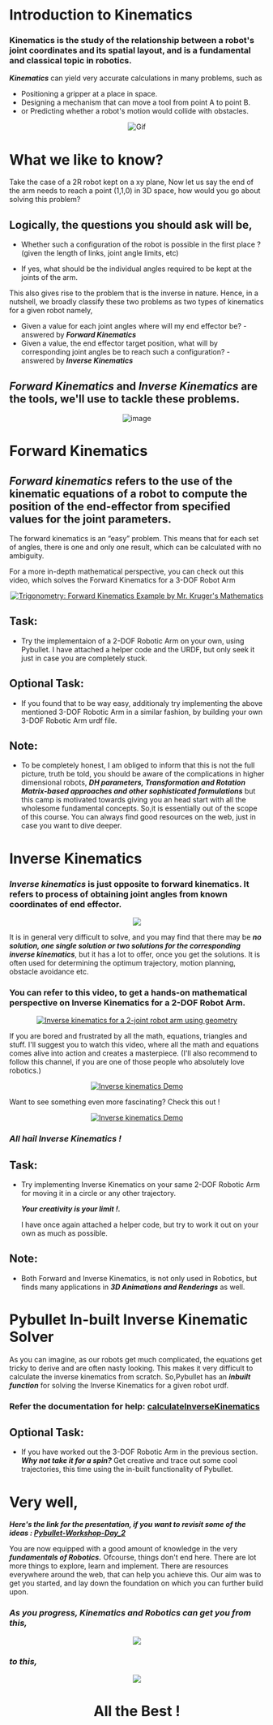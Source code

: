 # Introduction to Kinematics

### Kinematics is the study of the relationship between a robot's joint coordinates and its spatial layout, and is a fundamental and classical topic in robotics. 

***Kinematics*** can yield very accurate calculations in many problems, such as 
* Positioning a gripper at a place in space. 
* Designing a mechanism that can move a tool from point A to point B. 
* or Predicting whether a robot's motion would collide with obstacles.
<div align = "center">
  
  ![Gif](https://d2t1xqejof9utc.cloudfront.net/screenshots/pics/ecb2e695cc6aaa8f1de0fcc5030a6ae6/large.gif)
  
</div>  

# What we like to know?

Take the case of a 2R robot kept on a xy plane, Now let us say the end of the arm needs to reach a point (1,1,0) in 3D space, how would you go about solving this problem?

## Logically, the questions you should ask will be,

* Whether such a configuration of the robot is possible in the first place ?(given the length of links, joint angle limits, etc)

* If yes, what should be the individual angles required to be kept at the joints of the arm.

This also gives rise to the problem that is the inverse in nature. Hence, in a nutshell, we broadly classify these two problems as two types of kinematics for a given robot namely,

* Given a value for each joint angles where will my end effector be? - answered by ***Forward Kinematics***
* Given a value, the end effector target position, what will by corresponding joint angles be to reach such a configuration? - answered by ***Inverse Kinematics***
  
## *Forward Kinematics* and *Inverse Kinematics* are the tools, we'll use to tackle these problems.
<div align = "center">
  
  ![image](https://www.mathworks.com/discovery/inverse-kinematics/_jcr_content/mainParsys/image.adapt.full.medium.jpg/1623833848387.jpg)
  
</div>  

# Forward Kinematics

## ***Forward kinematics*** refers to the use of the kinematic equations of a robot to compute the position of the end-effector from specified values for the joint parameters.

The forward kinematics is an “easy” problem. This means that for each set of angles, there is one and only one result, which can be calculated with no ambiguity.

For a more in-depth mathematical perspective, you can check out this video, which solves the Forward Kinematics for a 3-DOF Robot Arm

<div align = "center">

  [![Trigonometry: Forward Kinematics Example by Mr. Kruger's Mathematics](https://img.youtube.com/vi/NRgNDlVtmz0/0.jpg)](https://www.youtube.com/watch?v=NRgNDlVtmz0)

</div>

## Task:

* Try the implementaion of a 2-DOF Robotic Arm on your own, using Pybullet. I have attached a helper code and the URDF, but only seek it just in case you are completely stuck.

## Optional Task:

* If you found that to be way easy, additionaly try implementing the above mentioned 3-DOF Robotic Arm in a similar fashion, by building your own 3-DOF Robotic Arm urdf file.

## Note:

* To be completely honest, I am obliged to inform that this is not the full picture, truth be told, you should be aware of the complications in higher dimensional robots, ***DH parameters, Transformation and Rotation Matrix-based approaches and other sophisticated formulations*** but this camp is motivated towards giving you an head start with all the wholesome fundamental concepts. So,it is essentially out of the scope of this course. You can always find good resources on the web, just in case you want to dive deeper.

# Inverse Kinematics

### ***Inverse kinematics*** is just opposite to forward kinematics. It refers to process of obtaining joint angles from known coordinates of end effector. 
<div align = "center">
  
  ![](https://gblobscdn.gitbook.com/assets%2F-M94B98WGo5doV6qgu8i%2F-MA1hvnJK_Pp1iSD8owY%2F-MA1xMW9CHZ1IkV1D99S%2FFK.gif?alt=media&token=97ffffa9-4b77-4e1e-9f2b-c1307b5cf78a)

</div>

It is in general very difficult to solve, and you may find that there may be ***no solution, one single solution or two solutions for the corresponding inverse kinematics***, but it has a lot to offer, once you get the solutions. It is often used for determining the optimum trajectory, motion planning, obstacle avoidance etc.

### You can refer to this video, to get a hands-on mathematical perspective on Inverse Kinematics for a 2-DOF Robot Arm.
<div align = "center">
  
   [![Inverse kinematics for a 2-joint robot arm using geometry](https://img.youtube.com/vi/IKOGwoJ2HLk/0.jpg)](https://www.youtube.com/watch?v=IKOGwoJ2HLk)

</div>
If you are bored and frustrated by all the math, equations, triangles and stuff. I'll suggest you to watch this video, where all the math and equations comes alive into action and creates a masterpiece. (I'll also recommend to follow this channel, if you are one of those people who absolutely love robotics.)

<div align = "center">
  
  [![Inverse kinematics Demo](https://img.youtube.com/vi/IN8tjTk8ExI/0.jpg)](https://www.youtube.com/watch?v=IN8tjTk8ExI)

</div>
Want to see something even more fascinating? Check this out !
<div align = "center">

  [![Inverse kinematics Demo](https://img.youtube.com/vi/lv6op2HHIuM/0.jpg)](https://www.youtube.com/watch?v=lv6op2HHIuM)

</div>

### ***All hail Inverse Kinematics !***

## Task:

* Try implementing Inverse Kinematics on your same 2-DOF Robotic Arm for moving it in a circle or any other trajectory. 
  
  ***Your creativity is your limit !.***
  
  I have once again attached a helper code, but try to work it out on your own as much as possible.

## Note:

* Both Forward and Inverse Kinematics, is not only used in Robotics, but finds many applications in ***3D Animations and Renderings*** as well.

# Pybullet In-built Inverse Kinematic Solver

As you can imagine, as our robots get much complicated, the equations get tricky to derive and are often nasty looking. This makes it very difficult to calculate the inverse kinematics from scratch. So,Pybullet has an ***inbuilt function*** for solving the Inverse Kinematics for a given robot urdf.

### Refer the documentation for help: [calculateInverseKinematics](https://docs.google.com/document/d/10sXEhzFRSnvFcl3XxNGhnD4N2SedqwdAvK3dsihxVUA/preview#heading=h.9i02ojf4k3ve)

## Optional Task:

* If you have worked out the 3-DOF Robotic Arm in the previous section. ***Why not take it for a spin?*** Get creative and trace out some cool trajectories, this time using the in-built functionality of Pybullet.

# Very well,

***Here's the link for the presentation, if you want to revisit some of the ideas : [Pybullet-Workshop-Day_2](https://docs.google.com/presentation/d/18tvmY9KVb5HuPlCss2nQbipHd_KSeYrAJLTOwBHKItU/edit?usp=sharing)***

You are now equipped with a good amount of knowledge in the very ***fundamentals of Robotics.*** Ofcourse, things don't end here. There are lot more things to explore, learn and implement. There are resources everywhere around the web, that can help you achieve this. Our aim was to get you started, and lay down the foundation on which you can further build upon. 

### ***As you progress, Kinematics and Robotics can get you from this,***
<div align="center">

  ![](https://s3.amazonaws.com/cgcookie-rails/wp-uploads/2017/05/exercise_07_robot-arm.gif)  
</div>
  
### ***to this,*** 

<div align="center">

  ![](https://hips.hearstapps.com/hmg-prod.s3.amazonaws.com/images/sep-24-2019-11-37-27-1569339480.gif)

# All the Best !






